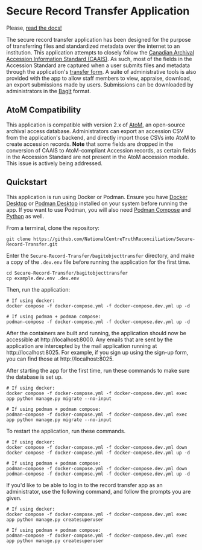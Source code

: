 # Secure Record Transfer Application

Please, [read the docs!](https://secure-record-transfer.readthedocs.io/en/latest/)

The secure record transfer application has been designed for the purpose of transferring files and standardized metadata over the internet to an institution. This application attempts to closely follow the [Canadian Archival Accession Information Standard (CAAIS)](http://archivescanada.ca/CWG_AccessionStandard). As such, most of the fields in the Accession Standard are captured when a user submits files and metadata through the application's [transfer form](https://nctr-bagit-record-transfer.readthedocs.io/en/latest/howtouse/transferform.html). A suite of administrative tools is also provided with the app to allow staff members to view, appraise, download, an export submissions made by users. Submissions can be downloaded by administrators in the [BagIt](https://datatracker.ietf.org/doc/html/rfc8493) format.

## AtoM Compatibility

This application is compatible with version 2.x of [AtoM](https://www.accesstomemory.org/en/), an open-source archival access database. Administrators can export an accession CSV from the application's backend, and directly import those CSVs into AtoM to create accession records. **Note** that some fields are dropped in the conversion of CAAIS to AtoM-compliant Accession records, as certain fields in the Accession Standard are not present in the AtoM accession module. This issue is actively being addressed.

## Quickstart

This application is run using Docker or Podman. Ensure you have [Docker Desktop](https://www.docker.com/products/docker-desktop) or [Podman Desktop](https://podman-desktop.io/) installed on your system before running the app. If you want to use Podman, you will also need [Podman Compose](https://github.com/containers/podman-compose) and [Python](https://python.org) as well.

From a terminal, clone the repository:

```shell
git clone https://github.com/NationalCentreTruthReconciliation/Secure-Record-Transfer.git
```

Enter the `Secure-Record-Transfer/bagitobjecttransfer` directory, and make a copy of the `.dev.env` file before running the application for the first time.

```shell
cd Secure-Record-Transfer/bagitobjecttransfer
cp example.dev.env .dev.env
```

Then, run the application:

```shell
# If using docker:
docker compose -f docker-compose.yml -f docker-compose.dev.yml up -d

# If using podman + podman compose:
podman-compose -f docker-compose.yml -f docker-compose.dev.yml up -d
```

After the containers are built and running, the application should now be accessible at http://localhost:8000. Any emails that are sent by the application are intercepted by the mail application running at http://localhost:8025. For example, if you sign up using the sign-up form, you can find those at http://localhost:8025.

After starting the app for the first time, run these commands to make sure the database is set up.

```shell
# If using docker:
docker compose -f docker-compose.yml -f docker-compose.dev.yml exec app python manage.py migrate --no-input

# If using podman + podman compose:
podman-compose -f docker-compose.yml -f docker-compose.dev.yml exec app python manage.py migrate --no-input
```

To restart the application, run these commands.

```shell
# If using docker:
docker compose -f docker-compose.yml -f docker-compose.dev.yml down
docker compose -f docker-compose.yml -f docker-compose.dev.yml up -d

# If using podman + podman compose:
podman-compose -f docker-compose.yml -f docker-compose.dev.yml down
podman-compose -f docker-compose.yml -f docker-compose.dev.yml up -d
```

If you'd like to be able to log in to the record transfer app as an administrator, use the following command, and follow the prompts you are given.

```shell
# If using docker:
docker compose -f docker-compose.yml -f docker-compose.dev.yml exec app python manage.py createsuperuser

# If using podman + podman compose:
podman-compose -f docker-compose.yml -f docker-compose.dev.yml exec app python manage.py createsuperuser
```
